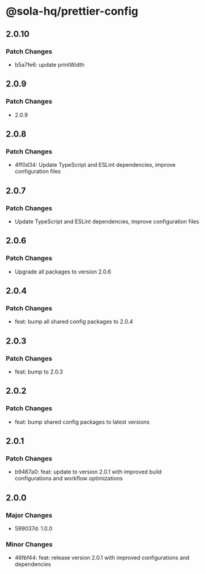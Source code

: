 # @sola-hq/prettier-config

## 2.0.10

### Patch Changes

- b5a7fe6: update printWidth

## 2.0.9

### Patch Changes

- 2.0.9

## 2.0.8

### Patch Changes

- 4ff0d34: Update TypeScript and ESLint dependencies, improve configuration files

## 2.0.7

### Patch Changes

- Update TypeScript and ESLint dependencies, improve configuration files

## 2.0.6

### Patch Changes

- Upgrade all packages to version 2.0.6

## 2.0.4

### Patch Changes

- feat: bump all shared config packages to 2.0.4

## 2.0.3

### Patch Changes

- feat: bump to 2.0.3

## 2.0.2

### Patch Changes

- feat: bump shared config packages to latest versions

## 2.0.1

### Patch Changes

- b9467a0: feat: update to version 2.0.1 with improved build configurations and workflow
  optimizations

## 2.0.0

### Major Changes

- 599037d: 1.0.0

### Minor Changes

- 46fbf44: feat: release version 2.0.1 with improved configurations and dependencies
